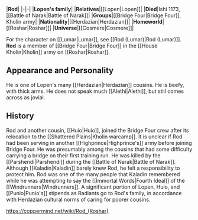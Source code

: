 |**Rod**|
|-|-|
|**Lopen's family**|
|**Relatives**|[[Lopen\|Lopen]]|
|**Died**|Ishi 1173, [[Battle of Narak\|Battle of Narak]]|
|**Groups**|[[Bridge Four\|Bridge Four]], Kholin army|
|**Nationality**|[[Herdazian\|Herdazian]]|
|**Homeworld**|[[Roshar\|Roshar]]|
|**Universe**|[[Cosmere\|Cosmere]]|

For the character on [[Lumar\|Lumar]], see [[Rod (Lumar)\|Rod (Lumar)]].
**Rod** is a member of [[Bridge Four\|Bridge Four]] in the [[House Kholin\|Kholin]] army on [[Roshar\|Roshar]].

## Appearance and Personality
He is one of Lopen's many [[Herdazian\|Herdazian]] cousins. He is beefy, with thick arms. He does not speak much [[Alethi\|Alethi]], but still comes across as jovial.

## History
Rod and another cousin, [[Huio\|Huio]], joined the Bridge Four crew after its relocation to the [[Shattered Plains\|Kholin warcamp]]. It is unclear if Rod had been serving in another [[Highprince\|Highprince's]] army before joining Bridge Four. He was presumably among the cousins that had some difficulty carrying a bridge on their first training run.
He was killed by the [[Parshendi\|Parshendi]] during the [[Battle of Narak\|Battle of Narak]].
Although [[Kaladin\|Kaladin]] barely knew Rod, he felt a responsibility to protect him. Rod was one of the many people that Kaladin remembered while he was attempting to say the [[Immortal Words\|Fourth Ideal]] of the [[Windrunners\|Windrunners]].
A significant portion of Lopen, Huio, and [[Punio\|Punio's]] stipends as Radiants go to Rod's family, in accordance with Herdazian cultural norms of caring for poorer cousins.



https://coppermind.net/wiki/Rod_(Roshar)